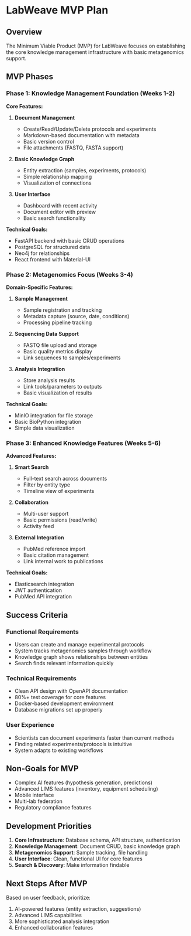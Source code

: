 # LabWeave MVP Plan

## Overview

The Minimum Viable Product (MVP) for LabWeave focuses on establishing the core knowledge management infrastructure with basic metagenomics support.

## MVP Phases

### Phase 1: Knowledge Management Foundation (Weeks 1-2)

**Core Features:**
1. **Document Management**
   - Create/Read/Update/Delete protocols and experiments
   - Markdown-based documentation with metadata
   - Basic version control
   - File attachments (FASTQ, FASTA support)

2. **Basic Knowledge Graph**
   - Entity extraction (samples, experiments, protocols)
   - Simple relationship mapping
   - Visualization of connections

3. **User Interface**
   - Dashboard with recent activity
   - Document editor with preview
   - Basic search functionality

**Technical Goals:**
- FastAPI backend with basic CRUD operations
- PostgreSQL for structured data
- Neo4j for relationships
- React frontend with Material-UI

### Phase 2: Metagenomics Focus (Weeks 3-4)

**Domain-Specific Features:**
1. **Sample Management**
   - Sample registration and tracking
   - Metadata capture (source, date, conditions)
   - Processing pipeline tracking

2. **Sequencing Data Support**
   - FASTQ file upload and storage
   - Basic quality metrics display
   - Link sequences to samples/experiments

3. **Analysis Integration**
   - Store analysis results
   - Link tools/parameters to outputs
   - Basic visualization of results

**Technical Goals:**
- MinIO integration for file storage
- Basic BioPython integration
- Simple data visualization

### Phase 3: Enhanced Knowledge Features (Weeks 5-6)

**Advanced Features:**
1. **Smart Search**
   - Full-text search across documents
   - Filter by entity type
   - Timeline view of experiments

2. **Collaboration**
   - Multi-user support
   - Basic permissions (read/write)
   - Activity feed

3. **External Integration**
   - PubMed reference import
   - Basic citation management
   - Link internal work to publications

**Technical Goals:**
- Elasticsearch integration
- JWT authentication
- PubMed API integration

## Success Criteria

### Functional Requirements
- Users can create and manage experimental protocols
- System tracks metagenomics samples through workflow
- Knowledge graph shows relationships between entities
- Search finds relevant information quickly

### Technical Requirements
- Clean API design with OpenAPI documentation
- 80%+ test coverage for core features
- Docker-based development environment
- Database migrations set up properly

### User Experience
- Scientists can document experiments faster than current methods
- Finding related experiments/protocols is intuitive
- System adapts to existing workflows

## Non-Goals for MVP

- Complex AI features (hypothesis generation, predictions)
- Advanced LIMS features (inventory, equipment scheduling)
- Mobile interface
- Multi-lab federation
- Regulatory compliance features

## Development Priorities

1. **Core Infrastructure**: Database schema, API structure, authentication
2. **Knowledge Management**: Document CRUD, basic knowledge graph
3. **Metagenomics Support**: Sample tracking, file handling
4. **User Interface**: Clean, functional UI for core features
5. **Search & Discovery**: Make information findable

## Next Steps After MVP

Based on user feedback, prioritize:
1. AI-powered features (entity extraction, suggestions)
2. Advanced LIMS capabilities
3. More sophisticated analysis integration
4. Enhanced collaboration features